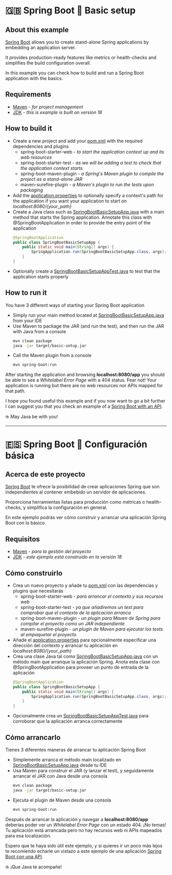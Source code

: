 # :uk: Spring Boot :wrench: Basic setup

## About this example

[Spring Boot](https://spring.io/projects/spring-boot) allows you to create stand-alone Spring applications by embedding an application server.

It provides production-ready features like metrics or health-checks and simplifies the build configuration overall.

In this example you can check how to build and run a Spring Boot application with the basics.

## Requirements

- [Maven](https://maven.apache.org/) - _for project management_
- [JDK](https://www.oracle.com/java/technologies/downloads) - _this is example is built on version 18_

## How to build it

- Create a new project and add your [pom.xml](pom.xml) with the required dependencies and plugins
  - spring-boot-starter-web - _to start the application context up and its web resources_
  - spring-boot-starter-test - _as we will be adding a test to check that the application context starts_
  - spring-boot-maven-plugin - _a Spring's Maven plugin to compile the project as a stand-alone JAR_
  - maven-surefire-plugin - _a Maven's plugin to run the tests upon packaging_
- Add the [application.properties](src/main/resources/application.properties) to optionally specify a context's path for the application if you want your application to start on _localhost:8080/{your_path}_
- Create a Java class such as [SpringBootBasicSetupApp.java](src/main/java/com/codewithhades/springboot/basicsetup/SpringBootBasicSetupApp.java) with a main method that starts the Spring application. Annotate this class with @SpringBootApplication in order to provide the entry point of the application
  ````java
  @SpringBootApplication
  public class SpringBootBasicSetupApp {
      public static void main(String[] args) {
          SpringApplication.run(SpringBootBasicSetupApp.class, args);
      }
  }
  ````
- Optionally create a [SpringBootBasicSetupAppTest.java](src/test/java/com/codewithhades/springboot/basicsetup/SpringBootBasicSetupAppTest.java) to test that the application starts properly

## How to run it

You have 3 different ways of starting your Spring Boot application
- Simply run your main method located at [SpringBootBasicSetupApp.java](src/main/java/com/codewithhades/springboot/basicsetup/SpringBootBasicSetupApp.java) from your IDE
- Use Maven to package the JAR (and run the test), and then run the JAR with Java from a console
  ````bash
  mvn clean package
  java -jar target/basic-setup.jar
  ````
- Call the Maven plugin from a console
    ````bash
  mvn spring-boot:run
  ````
After starting the application and browsing **localhost:8080/app** you should be able to see a _Whitelabel Error Page_ with a 404 status. Fear not! Your application is running but there are no web resources nor APIs mapped for that path.

I hope you found useful this example and if you now want to go a bit further I can suggest you that you check an example of a [Spring Boot with an API](https://github.com/codewithhades/spring-boot-api).

:coffee: May Java be with you!


---

# :es: Spring Boot :wrench: Configuración básica

## Acerca de este proyecto

[Spring Boot](https://spring.io/projects/spring-boot) te ofrece la posibilidad de crear aplicaciones Spring que son independientes al contener embebido un servidor de aplicaciones.

Proporciona herramientas listas para producción como métricas o health-checks, y simplifica la configuración en general.

En este ejemplo podrás ver cómo construir y arrancar una aplicación Spring Boot con lo básico.

## Requisitos

- [Maven](https://maven.apache.org/) - _para la gestión del proyecto_
- [JDK](https://www.oracle.com/java/technologies/downloads) - _este ejemplo está construido en la versión 18_

## Cómo construirlo

- Crea un nuevo proyecto y añade tu [pom.xml](pom.xml) con las dependencias y plugins que necesitarás
  - spring-boot-starter-web - _para arrancar el contexto y sus recursos web_
  - spring-boot-starter-test - _ya que añadiremos un test para comprobar que el contexto de la aplicación arranca_
  - spring-boot-maven-plugin - _un plugin para Maven de Spring para compilar el proyecto como un JAR independiente_
  - maven-surefire-plugin - _un plugin de Maven para ejecutar los tests al empaquetar el proyecto_
- Añade el [application.properties](src/main/resources/application.properties) para opcionalmente especificar una dirección del contexto y arrancar tu aplicación en _localhost:8080/{your_path}_
- Crea una clase Java tal como [SpringBootBasicSetupApp.java](src/main/java/com/codewithhades/springboot/basicsetup/SpringBootBasicSetupApp.java) con un método main que arranque la aplicación Spring. Anota esta clase con @SpringBootApplication para proveer un punto de entrada de la aplicación
  ````java
  @SpringBootApplication
  public class SpringBootBasicSetupApp {
      public static void main(String[] args) {
          SpringApplication.run(SpringBootBasicSetupApp.class, args);
      }
  }
  ````
- Opcionalmente crea un [SpringBootBasicSetupAppTest.java](src/test/java/com/codewithhades/springboot/basicsetup/SpringBootBasicSetupAppTest.java) para corroborar que la aplicación arranca correctamente

## Cómo arrancarlo

Tienes 3 diferentes maneras de arrancar tu aplicación Spring Boot
- Simplemente arranca el método main localizado en [SpringBootBasicSetupApp.java](src/main/java/com/codewithhades/springboot/basicsetup/SpringBootBasicSetupApp.java) desde tu IDE
- Usa Maven para construir el JAR (y lanzar el test), y seguidamente arrancar el JAR con Java desde una consola
  ````bash
  mvn clean package
  java -jar target/basic-setup.jar
  ````
- Ejecuta el plugin de Maven desde una consola
    ````bash
  mvn spring-boot:run
  ````
Después de arrancar la aplicación y navegar a **localhost:8080/app** deberías poder ver un _Whitelabel Error Page_ con un estado 404. ¡No temas! Tu aplicación está arrancada pero no hay recursos web ni APIs mapeados para esa localización.

Espero que te haya sido útil este ejemplo, y si quieres ir un poco más lejos te recomiendo echarle un vistazo a este ejemplo de una aplicación [Spring Boot con una API](https://github.com/codewithhades/spring-boot-api).

:coffee: ¡Que Java te acompañe!